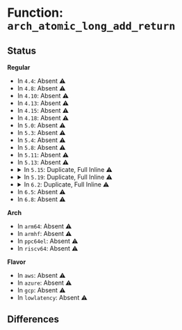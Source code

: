 # Function: <code>arch_atomic_long_add_return</code>

## Status
<b>Regular</b>
<ul>
<li>
In <code>4.4</code>: Absent ⚠️
</li>
<li>
In <code>4.8</code>: Absent ⚠️
</li>
<li>
In <code>4.10</code>: Absent ⚠️
</li>
<li>
In <code>4.13</code>: Absent ⚠️
</li>
<li>
In <code>4.15</code>: Absent ⚠️
</li>
<li>
In <code>4.18</code>: Absent ⚠️
</li>
<li>
In <code>5.0</code>: Absent ⚠️
</li>
<li>
In <code>5.3</code>: Absent ⚠️
</li>
<li>
In <code>5.4</code>: Absent ⚠️
</li>
<li>
In <code>5.8</code>: Absent ⚠️
</li>
<li>
In <code>5.11</code>: Absent ⚠️
</li>
<li>
In <code>5.13</code>: Absent ⚠️
</li>
<li>
<details>
<summary>In <code>5.15</code>: Duplicate, Full Inline ⚠️</summary>

**Collision:** Static Duplication

**Inline:** Full

**Transformation:** False

**Instances:**

```
In kernel/ucount.c (ffffffff810ea413)
Location: include/linux/atomic/atomic-long.h:57
Inline: True
Inline callers:
  - kernel/ucount.c:inc_rlimit_get_ucounts
  - kernel/ucount.c:inc_rlimit_get_ucounts
  - kernel/ucount.c:do_dec_rlimit_put_ucounts
  - kernel/ucount.c:dec_rlimit_ucounts
  - kernel/ucount.c:inc_rlimit_ucounts
```
```
In kernel/locking/rwsem.c (ffffffff81d53fdc)
Location: include/linux/atomic/atomic-long.h:57
Inline: True
Inline callers:
  - kernel/locking/rwsem.c:rwsem_down_read_slowpath
```
```
In kernel/cgroup/misc.c (ffffffff811a8e65)
Location: include/linux/atomic/atomic-long.h:57
Inline: True
```
```
In kernel/bpf/core.c (ffffffff8122bb6c)
Location: include/linux/atomic/atomic-long.h:57
Inline: True
Inline callers:
  - kernel/bpf/core.c:bpf_jit_charge_modmem
```
```
In mm/page-writeback.c (ffffffff812a4f26)
Location: include/linux/atomic/atomic-long.h:57
Inline: True
Inline callers:
  - mm/page-writeback.c:__wb_update_bandwidth
```
```
In mm/vmscan.c (ffffffff812b096d)
Location: include/linux/atomic/atomic-long.h:57
Inline: True
Inline callers:
  - mm/vmscan.c:do_shrink_slab
  - mm/vmscan.c:do_shrink_slab
```
```
In mm/memory.c (ffffffff812e28a4)
Location: include/linux/atomic/atomic-long.h:57
Inline: True
Inline callers:
  - mm/memory.c:do_set_pmd
  - mm/memory.c:zap_pte_range
  - mm/memory.c:copy_pte_range
  - mm/memory.c:add_mm_counter_fast
  - mm/memory.c:sync_mm_rss
```
```
In mm/vmalloc.c (ffffffff812fbbbd)
Location: include/linux/atomic/atomic-long.h:57
Inline: True
Inline callers:
  - mm/vmalloc.c:free_vmap_area_noflush
```
```
In mm/madvise.c (ffffffff8130ebbe)
Location: include/linux/atomic/atomic-long.h:57
Inline: True
Inline callers:
  - mm/madvise.c:madvise_free_pte_range
```
```
In mm/huge_memory.c (ffffffff81345316)
Location: include/linux/atomic/atomic-long.h:57
Inline: True
Inline callers:
  - mm/huge_memory.c:__split_huge_pmd_locked
  - mm/huge_memory.c:zap_huge_pmd
  - mm/huge_memory.c:zap_huge_pmd
  - mm/huge_memory.c:copy_huge_pmd
  - mm/huge_memory.c:copy_huge_pmd
  - mm/huge_memory.c:__do_huge_pmd_anonymous_page
```
```
In mm/khugepaged.c (ffffffff8134fc43)
Location: include/linux/atomic/atomic-long.h:57
Inline: True
Inline callers:
  - mm/khugepaged.c:collapse_pte_mapped_thp
```
```
In mm/page_counter.c (ffffffff813506ca)
Location: include/linux/atomic/atomic-long.h:57
Inline: True
Inline callers:
  - mm/page_counter.c:page_counter_try_charge
  - mm/page_counter.c:page_counter_charge
```
```
In fs/exec.c (ffffffff8137a55e)
Location: include/linux/atomic/atomic-long.h:57
Inline: True
Inline callers:
  - fs/exec.c:acct_arg_size
```
```
In fs/pipe.c (ffffffff8137f7d8)
Location: include/linux/atomic/atomic-long.h:57
Inline: True
Inline callers:
  - fs/pipe.c:pipe_fcntl
  - fs/pipe.c:pipe_fcntl
  - fs/pipe.c:free_pipe_info
  - fs/pipe.c:alloc_pipe_info
  - fs/pipe.c:alloc_pipe_info
  - fs/pipe.c:alloc_pipe_info
```
```
In drivers/tty/tty_ldsem.c (ffffffff817c0bb5)
Location: include/linux/atomic/atomic-long.h:57
Inline: True
Inline callers:
  - drivers/tty/tty_ldsem.c:ldsem_up_write
  - drivers/tty/tty_ldsem.c:ldsem_up_read
  - drivers/tty/tty_ldsem.c:ldsem_down_write
  - drivers/tty/tty_ldsem.c:ldsem_down_read
  - drivers/tty/tty_ldsem.c:down_write_failed
  - drivers/tty/tty_ldsem.c:down_write_failed
  - drivers/tty/tty_ldsem.c:down_read_failed
  - drivers/tty/tty_ldsem.c:__ldsem_wake_readers
```
```
In net/core/sock.c (ffffffff81a79113)
Location: include/linux/atomic/atomic-long.h:57
Inline: True
Inline callers:
  - net/core/sock.c:__sk_mem_raise_allocated
```
```
In net/ipv4/tcp_output.c (ffffffff81b75256)
Location: include/linux/atomic/atomic-long.h:57
Inline: True
Inline callers:
  - net/ipv4/tcp_output.c:sk_forced_mem_schedule
```
</details>
</li>
<li>
<details>
<summary>In <code>5.19</code>: Duplicate, Full Inline ⚠️</summary>

**Collision:** Static Duplication

**Inline:** Full

**Transformation:** False

**Instances:**

```
In kernel/ucount.c (ffffffff811050e2)
Location: include/linux/atomic/atomic-long.h:57
Inline: True
Inline callers:
  - kernel/ucount.c:inc_rlimit_get_ucounts
  - kernel/ucount.c:inc_rlimit_ucounts
```
```
In kernel/locking/rwsem.c (ffffffff81f2506f)
Location: include/linux/atomic/atomic-long.h:57
Inline: True
Inline callers:
  - kernel/locking/rwsem.c:rwsem_down_read_slowpath
```
```
In kernel/cgroup/misc.c (ffffffff811da181)
Location: include/linux/atomic/atomic-long.h:57
Inline: True
Inline callers:
  - kernel/cgroup/misc.c:misc_cg_try_charge
```
```
In kernel/bpf/core.c (ffffffff8126d68c)
Location: include/linux/atomic/atomic-long.h:57
Inline: True
Inline callers:
  - kernel/bpf/core.c:bpf_jit_charge_modmem
```
```
In mm/page-writeback.c (ffffffff812fcef1)
Location: include/linux/atomic/atomic-long.h:57
Inline: True
Inline callers:
  - mm/page-writeback.c:__wb_update_bandwidth
```
```
In mm/vmscan.c (ffffffff8130c1e9)
Location: include/linux/atomic/atomic-long.h:57
Inline: True
Inline callers:
  - mm/vmscan.c:do_shrink_slab
  - mm/vmscan.c:do_shrink_slab
```
```
In mm/memory.c (ffffffff81343088)
Location: include/linux/atomic/atomic-long.h:57
Inline: True
Inline callers:
  - mm/memory.c:do_set_pmd
  - mm/memory.c:zap_pte_range
  - mm/memory.c:copy_pte_range
  - mm/memory.c:add_mm_counter_fast
  - mm/memory.c:sync_mm_rss
```
```
In mm/vmalloc.c (ffffffff81360beb)
Location: include/linux/atomic/atomic-long.h:57
Inline: True
Inline callers:
  - mm/vmalloc.c:free_vmap_area_noflush
```
```
In mm/madvise.c (ffffffff81376a46)
Location: include/linux/atomic/atomic-long.h:57
Inline: True
Inline callers:
  - mm/madvise.c:madvise_free_pte_range
```
```
In mm/huge_memory.c (ffffffff813bb1b5)
Location: include/linux/atomic/atomic-long.h:57
Inline: True
Inline callers:
  - mm/huge_memory.c:__split_huge_pmd_locked
  - mm/huge_memory.c:zap_huge_pmd
  - mm/huge_memory.c:zap_huge_pmd
  - mm/huge_memory.c:copy_huge_pmd
  - mm/huge_memory.c:copy_huge_pmd
  - mm/huge_memory.c:__do_huge_pmd_anonymous_page
```
```
In mm/khugepaged.c (ffffffff813c330c)
Location: include/linux/atomic/atomic-long.h:57
Inline: True
```
```
In mm/page_counter.c (ffffffff813c89ba)
Location: include/linux/atomic/atomic-long.h:57
Inline: True
Inline callers:
  - mm/page_counter.c:page_counter_try_charge
  - mm/page_counter.c:page_counter_charge
```
```
In fs/exec.c (ffffffff813fa2ae)
Location: include/linux/atomic/atomic-long.h:57
Inline: True
Inline callers:
  - fs/exec.c:acct_arg_size
```
```
In fs/pipe.c (ffffffff813ff942)
Location: include/linux/atomic/atomic-long.h:57
Inline: True
Inline callers:
  - fs/pipe.c:pipe_fcntl
  - fs/pipe.c:pipe_fcntl
  - fs/pipe.c:free_pipe_info
  - fs/pipe.c:alloc_pipe_info
  - fs/pipe.c:alloc_pipe_info
  - fs/pipe.c:alloc_pipe_info
```
```
In drivers/tty/tty_ldsem.c (ffffffff818fd4a5)
Location: include/linux/atomic/atomic-long.h:57
Inline: True
Inline callers:
  - drivers/tty/tty_ldsem.c:ldsem_up_write
  - drivers/tty/tty_ldsem.c:ldsem_up_read
  - drivers/tty/tty_ldsem.c:ldsem_down_write
  - drivers/tty/tty_ldsem.c:ldsem_down_read
  - drivers/tty/tty_ldsem.c:down_write_failed
  - drivers/tty/tty_ldsem.c:down_write_failed
  - drivers/tty/tty_ldsem.c:down_read_failed
  - drivers/tty/tty_ldsem.c:__ldsem_wake_readers
```
```
In net/core/sock.c (ffffffff81bed573)
Location: include/linux/atomic/atomic-long.h:57
Inline: True
Inline callers:
  - net/core/sock.c:__sk_mem_raise_allocated
  - net/core/sock.c:sock_setsockopt
```
```
In net/ipv4/tcp_output.c (ffffffff81d04a69)
Location: include/linux/atomic/atomic-long.h:57
Inline: True
Inline callers:
  - net/ipv4/tcp_output.c:sk_forced_mem_schedule
```
</details>
</li>
<li>
<details>
<summary>In <code>6.2</code>: Duplicate, Full Inline ⚠️</summary>

**Collision:** Static Duplication

**Inline:** Full

**Transformation:** False

**Instances:**

```
In kernel/ucount.c (ffffffff8112ab32)
Location: include/linux/atomic/atomic-long.h:57
Inline: True
Inline callers:
  - kernel/ucount.c:inc_rlimit_get_ucounts
  - kernel/ucount.c:inc_rlimit_ucounts
```
```
In kernel/locking/rwsem.c (ffffffff820d098f)
Location: include/linux/atomic/atomic-long.h:57
Inline: True
Inline callers:
  - kernel/locking/rwsem.c:rwsem_down_read_slowpath
```
```
In kernel/cgroup/misc.c (ffffffff8121f701)
Location: include/linux/atomic/atomic-long.h:57
Inline: True
Inline callers:
  - kernel/cgroup/misc.c:misc_cg_try_charge
```
```
In kernel/bpf/core.c (ffffffff812c2a3c)
Location: include/linux/atomic/atomic-long.h:57
Inline: True
Inline callers:
  - kernel/bpf/core.c:bpf_jit_charge_modmem
```
```
In mm/page-writeback.c (ffffffff81367331)
Location: include/linux/atomic/atomic-long.h:57
Inline: True
Inline callers:
  - mm/page-writeback.c:__wb_update_bandwidth
```
```
In mm/vmscan.c (ffffffff813784b9)
Location: include/linux/atomic/atomic-long.h:57
Inline: True
Inline callers:
  - mm/vmscan.c:do_shrink_slab
  - mm/vmscan.c:do_shrink_slab
```
```
In mm/vmalloc.c (ffffffff813dc551)
Location: include/linux/atomic/atomic-long.h:57
Inline: True
Inline callers:
  - mm/vmalloc.c:free_vmap_area_noflush
```
```
In mm/page_counter.c (ffffffff8144d0ad)
Location: include/linux/atomic/atomic-long.h:57
Inline: True
Inline callers:
  - mm/page_counter.c:page_counter_try_charge
  - mm/page_counter.c:page_counter_charge
```
```
In fs/pipe.c (ffffffff81489742)
Location: include/linux/atomic/atomic-long.h:57
Inline: True
Inline callers:
  - fs/pipe.c:pipe_fcntl
  - fs/pipe.c:pipe_fcntl
  - fs/pipe.c:free_pipe_info
  - fs/pipe.c:alloc_pipe_info
  - fs/pipe.c:alloc_pipe_info
  - fs/pipe.c:alloc_pipe_info
```
```
In drivers/tty/tty_ldsem.c (ffffffff81a56ba5)
Location: include/linux/atomic/atomic-long.h:57
Inline: True
Inline callers:
  - drivers/tty/tty_ldsem.c:ldsem_up_write
  - drivers/tty/tty_ldsem.c:ldsem_up_read
  - drivers/tty/tty_ldsem.c:ldsem_down_write
  - drivers/tty/tty_ldsem.c:ldsem_down_read
  - drivers/tty/tty_ldsem.c:down_write_failed
  - drivers/tty/tty_ldsem.c:down_write_failed
  - drivers/tty/tty_ldsem.c:down_read_failed
  - drivers/tty/tty_ldsem.c:__ldsem_wake_readers
```
</details>
</li>
<li>
In <code>6.5</code>: Absent ⚠️
</li>
<li>
In <code>6.8</code>: Absent ⚠️
</li>
</ul>
<b>Arch</b>
<ul>
<li>
In <code>arm64</code>: Absent ⚠️
</li>
<li>
In <code>armhf</code>: Absent ⚠️
</li>
<li>
In <code>ppc64el</code>: Absent ⚠️
</li>
<li>
In <code>riscv64</code>: Absent ⚠️
</li>
</ul>
<b>Flavor</b>
<ul>
<li>
In <code>aws</code>: Absent ⚠️
</li>
<li>
In <code>azure</code>: Absent ⚠️
</li>
<li>
In <code>gcp</code>: Absent ⚠️
</li>
<li>
In <code>lowlatency</code>: Absent ⚠️
</li>
</ul>

## Differences
